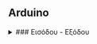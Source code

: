 ## Arduino

<details>
  <summary>### Εισόδου - Εξόδου</summary>

IR και LED
https://github.com/ezeakis/coderdojo_votanikos_repo/blob/master/electronics_register/arduino_single_input_single_output/ir_and_led.md
</details>
